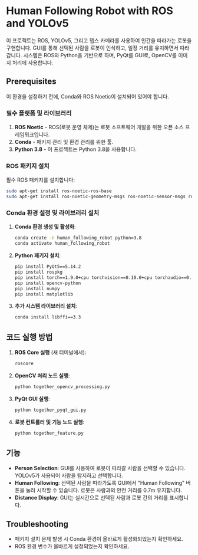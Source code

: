 # Human Following Robot with ROS and YOLOv5

이 프로젝트는 ROS, YOLOv5, 그리고 뎁스 카메라를 사용하여 인간을 따라가는 로봇을 구현합니다. GUI를 통해 선택된 사람을 로봇이 인식하고, 일정 거리를 유지하면서 따라갑니다. 시스템은 ROS와 Python을 기반으로 하며, PyQt를 GUI로, OpenCV를 이미지 처리에 사용합니다.

## Prerequisites

이 환경을 설정하기 전에, Conda와 ROS Noetic이 설치되어 있어야 합니다.

### 필수 플랫폼 및 라이브러리

1. **ROS Noetic** - ROS(로봇 운영 체제)는 로봇 소프트웨어 개발을 위한 오픈 소스 프레임워크입니다.
2. **Conda** - 패키지 관리 및 환경 관리를 위한 툴.
3. **Python 3.8** - 이 프로젝트는 Python 3.8을 사용합니다.

### ROS 패키지 설치

필수 ROS 패키지를 설치합니다:

```bash
sudo apt-get install ros-noetic-ros-base
sudo apt-get install ros-noetic-geometry-msgs ros-noetic-sensor-msgs ros-noetic-cv-bridge ros-noetic-image-transport
```

### Conda 환경 설정 및 라이브러리 설치

1. **Conda 환경 생성 및 활성화**:

    ```bash
    conda create -n human_following_robot python=3.8
    conda activate human_following_robot
    ```

2. **Python 패키지 설치**:

    ```bash
    pip install PyQt5==5.14.2
    pip install rospkg
    pip install torch==1.9.0+cpu torchvision==0.10.0+cpu torchaudio==0.9.0 --extra-index-url https://download.pytorch.org/whl/cpu
    pip install opencv-python
    pip install numpy
    pip install matplotlib
    ```

3. **추가 시스템 라이브러리 설치**:

    ```bash
    conda install libffi==3.3
    ```

## 코드 실행 방법

1. **ROS Core 실행** (새 터미널에서):

    ```bash
    roscore
    ```

2. **OpenCV 처리 노드 실행**:

    ```bash
    python together_opencv_processing.py
    ```

3. **PyQt GUI 실행**:

    ```bash
    python together_pyqt_gui.py
    ```

4. **로봇 컨트롤러 및 기능 노드 실행**:

    ```bash
    python together_feature.py
    ```

## 기능

- **Person Selection**: GUI를 사용하여 로봇이 따라갈 사람을 선택할 수 있습니다. YOLOv5가 사용되어 사람을 탐지하고 선택합니다.
- **Human Following**: 선택된 사람을 따라가도록 GUI에서 "Human Following" 버튼을 눌러 시작할 수 있습니다. 로봇은 사람과의 안전 거리를 0.7m 유지합니다.
- **Distance Display**: GUI는 실시간으로 선택된 사람과 로봇 간의 거리를 표시합니다.

## Troubleshooting

- 패키지 설치 문제 발생 시 Conda 환경이 올바르게 활성화되었는지 확인하세요.
- ROS 환경 변수가 올바르게 설정되었는지 확인하세요.
```
